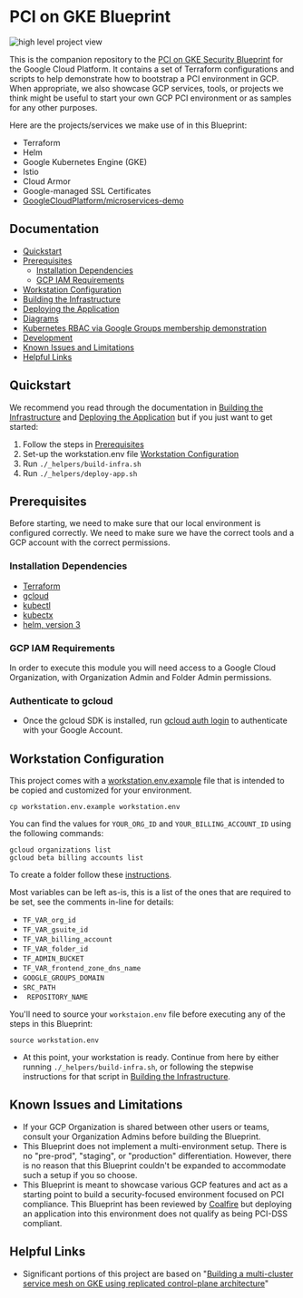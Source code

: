 # PCI on GKE Blueprint

![high level project view](docs/diagrams/highlevel_project_view.png)

This is the companion repository to the [PCI on GKE Security Blueprint](https://cloud.google.com/architecture/blueprints/gke-pci-dss-blueprint) for the Google Cloud Platform. It
contains a set of Terraform configurations and scripts to help demonstrate how
to bootstrap a PCI environment in GCP. When appropriate, we also showcase GCP
services, tools, or projects we think might be useful to start your own GCP PCI
environment or as samples for any other purposes.

Here are the projects/services we make use of in this Blueprint:

- Terraform
- Helm
- Google Kubernetes Engine (GKE)
- Istio
- Cloud Armor
- Google-managed SSL Certificates
- [GoogleCloudPlatform/microservices-demo](https://github.com/GoogleCloudPlatform/microservices-demo)



## Documentation
* [Quickstart](#Quickstart)
* [Prerequisites](#prerequisites)
  * [Installation Dependencies](#installation-dependencies)
  * [GCP IAM Requirements](#gcp-iam-requirements)
* [Workstation Configuration](#workstation-configuration)
* [Building the Infrastructure](docs/build-infrastructure.md)
* [Deploying the Application](docs/deploy-application.md)
* [Diagrams](docs/diagrams.md)
* [Kubernetes RBAC via Google Groups membership demonstration](docs/Google-Groups-and-RBAC.md)
* [Development](/docs/development.md)
* [Known Issues and Limitations](#known-issues-and-limitations)
* [Helpful Links](#helpful-links)

## Quickstart
We recommend you read through the documentation in [Building the Infrastructure](docs/build-infrastructure.md) and [Deploying the Application](docs/deploy-application.md) but if you just want to get started:
1. Follow the steps in [Prerequisites](#prerequisites)
1. Set-up the workstation.env file [Workstation Configuration](#workstation-configuration)
1. Run `./_helpers/build-infra.sh`
1. Run `./_helpers/deploy-app.sh`

## Prerequisites

Before starting, we need to make sure that our local environment is configured
correctly. We need to make sure we have the correct tools and a GCP account
with the correct permissions.

### Installation Dependencies
- [Terraform](https://www.terraform.io/downloads.html)
- [gcloud](https://cloud.google.com/sdk/gcloud/)
- [kubectl](https://kubernetes.io/docs/tasks/tools/install-kubectl/)
- [kubectx](https://github.com/ahmetb/kubectx#installation)
- [helm, version 3](https://helm.sh/docs/using_helm/)

### GCP IAM Requirements

In order to execute this module you will need access to a Google Cloud Organization, with Organization Admin and Folder Admin permissions.

### Authenticate to gcloud

* Once the gcloud SDK is installed, run [gcloud auth login](https://cloud.google.com/sdk/gcloud/reference/auth/login) to authenticate with your Google Account.


## Workstation Configuration

This project comes with a [workstation.env.example](./workstation.env.example) file that is intended to be copied and customized for your environment.

```
cp workstation.env.example workstation.env
```

You can find the values for `YOUR_ORG_ID` and `YOUR_BILLING_ACCOUNT_ID` using the following commands:

```
gcloud organizations list
gcloud beta billing accounts list
```

To create a folder follow these [instructions](https://cloud.google.com/resource-manager/docs/creating-managing-folders).

Most variables can be left as-is, this is a list of the ones that are required to be set, see the comments in-line for details:

- `TF_VAR_org_id`
- `TF_VAR_gsuite_id`
- `TF_VAR_billing_account`
- `TF_VAR_folder_id`
- `TF_ADMIN_BUCKET`
- `TF_VAR_frontend_zone_dns_name`
- `GOOGLE_GROUPS_DOMAIN`
- `SRC_PATH`
- ` REPOSITORY_NAME`



You'll need to source your `workstaion.env` file before executing any of the steps in this Blueprint:

```
source workstation.env
```

* At this point, your workstation is ready. Continue from here by either running `./_helpers/build-infra.sh`, or following the
stepwise instructions for that script in [Building the Infrastructure](docs/build-infrastructure.md).

## Known Issues and Limitations

- If your GCP Organization is shared between other users or teams, consult your
  Organization Admins before building the Blueprint.
- This Blueprint does not implement a multi-environment setup. There is no
  "pre-prod", "staging", or "production" differentiation. However, there is no
  reason that this Blueprint couldn't be expanded to accommodate such a setup if you
  so choose.
- This Blueprint is meant to showcase various GCP features and act as a starting
  point to build a security-focused environment focused on PCI compliance. This
  Blueprint has been reviewed by [Coalfire](https://cloud.google.com/architecture/blueprints/google-cloud-pci-gke-review.pdf) but deploying an application into
  this environment does not qualify as being PCI-DSS compliant.

## Helpful Links

* Significant portions of this project are based on "[Building a multi-cluster service mesh on GKE using replicated control-plane architecture](https://cloud.google.com/solutions/building-a-multi-cluster-service-mesh-on-gke-using-replicated-control-plane-architecture)"
